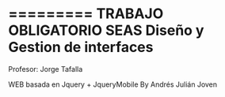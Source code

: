 =========
TRABAJO OBLIGATORIO SEAS Diseño y Gestion de interfaces
=========
Profesor: Jorge Tafalla


WEB basada en Jquery + JqueryMobile 
By Andrés Julián Joven